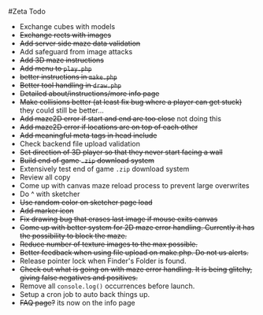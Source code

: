 #Zeta Todo

- Exchange cubes with models
- ~~Exchange rects with images~~
- ~~Add server side maze data validation~~
- Add safeguard from image attacks
- ~~Add 3D maze instructions~~
- ~~Add menu to `play.php`~~
- ~~better instructions in `make.php`~~
- ~~Better tool handling in `draw.php`~~
- ~~Detailed about/instructions/more info page~~
- ~~Make collisions better (at least fix bug where a player can get stuck)~~ they could still be better...
- ~~Add maze2D error if start and end are too close~~ not doing this
- ~~Add maze2D error if locations are on top of each other~~
- ~~Add meaningful meta tags in head include~~
- Check backend file upload validation
- ~~Set direction of 3D player so that they never start facing a wall~~
- ~~Build end of game `.zip` download system~~
- Extensively test end of game `.zip` download system
- Review all copy
- Come up with canvas maze reload process to prevent large overwrites
- Do ^ with sketcher
- ~~Use random color on sketcher page load~~
- ~~Add marker icon~~
- ~~Fix drawing bug that erases last image if mouse exits canvas~~
- ~~Come up with better system for 2D maze error handling. Currently it has the possibility to block the maze.~~
- ~~Reduce number of texture images to the max possible.~~
- ~~Better feedback when using file upload on make.php. Do not us alerts.~~
- Release pointer lock when Finder's Folder is found.
- ~~Check out what is going on with maze error handling. It is being glitchy, giving false negatives and positives.~~
- Remove all `console.log()` occurrences before launch.
- Setup a cron job to auto back things up.
- ~~FAQ page?~~ its now on the info page